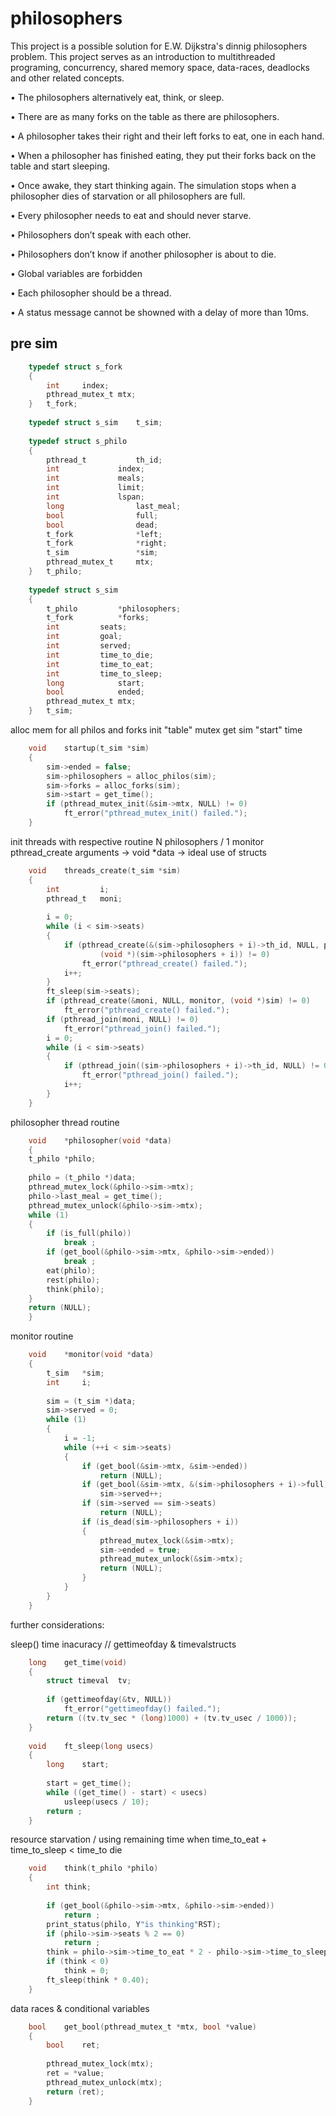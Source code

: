 # philosophers

This project is a possible solution for E.W. Dijkstra's dinnig philosophers problem.
This project serves as an introduction to multithreaded programing, concurrency, 
shared memory space, data-races, deadlocks and other related concepts.


• The philosophers alternatively eat, think, or sleep.

• There are as many forks on the table as there are philosophers.

• A philosopher takes their right and their left forks to eat, one in each hand.

• When a philosopher has finished eating, they put their forks back on the table and start sleeping. 

• Once awake, they start thinking again. The simulation stops when a philosopher dies of starvation or all philosophers are full.

• Every philosopher needs to eat and should never starve.

• Philosophers don’t speak with each other.

• Philosophers don’t know if another philosopher is about to die.

• Global variables are forbidden

• Each philosopher should be a thread.

• A status message cannot be showned with a delay of more than 10ms.

## pre sim

```c
	typedef struct s_fork
	{
		int		index;
		pthread_mutex_t	mtx;
	}	t_fork;
	
	typedef struct s_sim	t_sim;
	
	typedef struct s_philo
	{
		pthread_t			th_id;
		int				index;
		int				meals;
		int				limit;
		int				lspan;
		long				last_meal;
		bool				full;
		bool				dead;
		t_fork				*left;
		t_fork				*right;
		t_sim				*sim;
		pthread_mutex_t		mtx;
	}	t_philo;
	
	typedef struct s_sim
	{
		t_philo			*philosophers;
		t_fork			*forks;
		int			seats;
		int			goal;
		int			served;
		int			time_to_die;
		int			time_to_eat;
		int			time_to_sleep;
		long			start;
		bool			ended;
		pthread_mutex_t	mtx;
	}	t_sim;
```

alloc mem for all philos and forks
init "table" mutex
get sim "start" time

```c
    void	startup(t_sim *sim)
    {
    	sim->ended = false;
    	sim->philosophers = alloc_philos(sim);
    	sim->forks = alloc_forks(sim);
    	sim->start = get_time();
    	if (pthread_mutex_init(&sim->mtx, NULL) != 0)
    		ft_error("pthread_mutex_init() failed.");
    }
```

init threads with respective routine 
N philosophers / 1 monitor
pthread_create arguments -> void *data -> ideal use of structs

```c
    void	threads_create(t_sim *sim)
    {
    	int			i;
    	pthread_t	moni;
    
    	i = 0;
    	while (i < sim->seats)
    	{
    		if (pthread_create(&(sim->philosophers + i)->th_id, NULL, philosopher,
    				(void *)(sim->philosophers + i)) != 0)
    			ft_error("pthread_create() failed.");
    		i++;
    	}
    	ft_sleep(sim->seats);
    	if (pthread_create(&moni, NULL, monitor, (void *)sim) != 0)
    		ft_error("pthread_create() failed.");
    	if (pthread_join(moni, NULL) != 0)
    		ft_error("pthread_join() failed.");
    	i = 0;
    	while (i < sim->seats)
    	{
    		if (pthread_join((sim->philosophers + i)->th_id, NULL) != 0)
    			ft_error("pthread_join() failed.");
    		i++;
    	}
    }
```
philosopher thread routine
```c
	void	*philosopher(void *data)
	{
	t_philo	*philo;
	
	philo = (t_philo *)data;
	pthread_mutex_lock(&philo->sim->mtx);
	philo->last_meal = get_time();
	pthread_mutex_unlock(&philo->sim->mtx);
	while (1)
	{
		if (is_full(philo))
			break ;
		if (get_bool(&philo->sim->mtx, &philo->sim->ended))
			break ;
		eat(philo);
		rest(philo);
		think(philo);
	}
	return (NULL);
	}
```
monitor routine
```c
    void	*monitor(void *data)
    {
    	t_sim	*sim;
    	int		i;
    
    	sim = (t_sim *)data;
    	sim->served = 0;
    	while (1)
    	{
    		i = -1;
    		while (++i < sim->seats)
    		{
    			if (get_bool(&sim->mtx, &sim->ended))
    				return (NULL);
    			if (get_bool(&sim->mtx, &(sim->philosophers + i)->full))
    				sim->served++;
    			if (sim->served == sim->seats)
    				return (NULL);
    			if (is_dead(sim->philosophers + i))
    			{
    				pthread_mutex_lock(&sim->mtx);
    				sim->ended = true;
    				pthread_mutex_unlock(&sim->mtx);
    				return (NULL);
    			}
    		}
    	}
    }
```

further considerations:

sleep() time inacuracy // gettimeofday & timevalstructs
```c
    long	get_time(void)
    {
    	struct timeval	tv;
    
    	if (gettimeofday(&tv, NULL))
    		ft_error("gettimeofday() failed.");
    	return ((tv.tv_sec * (long)1000) + (tv.tv_usec / 1000));
    }
    
    void	ft_sleep(long usecs)
    {
    	long	start;
    
    	start = get_time();
    	while ((get_time() - start) < usecs)
    		usleep(usecs / 10);
    	return ;
    }
```
resource starvation / using remaining time when time_to_eat + time_to_sleep < time_to die
```c
    void	think(t_philo *philo)
    {
    	int	think;
    
    	if (get_bool(&philo->sim->mtx, &philo->sim->ended))
    		return ;
    	print_status(philo, Y"is thinking"RST);
    	if (philo->sim->seats % 2 == 0)
    		return ;
    	think = philo->sim->time_to_eat * 2 - philo->sim->time_to_sleep;
    	if (think < 0)
    		think = 0;
    	ft_sleep(think * 0.40);
    }
```
data races & conditional variables
```c
    bool	get_bool(pthread_mutex_t *mtx, bool *value)
    {
    	bool	ret;
    
    	pthread_mutex_lock(mtx);
    	ret = *value;
    	pthread_mutex_unlock(mtx);
    	return (ret);
    }
```
